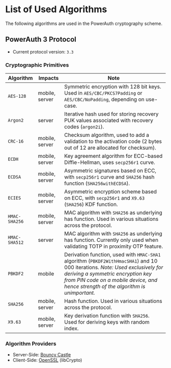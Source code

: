 # List of Used Algorithms

The following algorithms are used in the PowerAuth cryptography scheme.

## PowerAuth 3 Protocol

- Current protocol version: `3.3`

### Cryptographic Primitives

| Algorithm     | Impacts        | Note                                                                                                                                                                                                                                                      |
|---------------|----------------|-----------------------------------------------------------------------------------------------------------------------------------------------------------------------------------------------------------------------------------------------------------|
| `AES-128`     | mobile, server | Symmetric encryption with 128 bit keys. Used in `AES/CBC/PKCS7Padding` or `AES/CBC/NoPadding`, depending on use-case.                                                                                                                                     |
| `Argon2`      | server         | Iterative hash used for storing recovery PUK values associated with recovery codes (`argon2i`).                                                                                                                                                           |
| `CRC-16`      | mobile, server | Checksum algorithm, used to add a validation to the activation code (2 bytes out of 12 are allocated for checksum).                                                                                                                                       |
| `ECDH`        | mobile, server | Key agreement algorithm for ECC-based Diffie-Hellman, uses `secp256r1` curve.                                                                                                                                                                             |
| `ECDSA`       | mobile, server | Asymmetric signatures based on ECC, with `secp256r1` curve and `SHA256` hash function (`SHA256withECDSA`).                                                                                                                                                |
| `ECIES`       | mobile, server | Asymmetric encryption scheme based on ECC, with `secp256r1` and `X9.63` (`SHA256`) KDF function.                                                                                                                                                          |
| `HMAC-SHA256` | mobile, server | MAC algorithm with `SHA256` as underlying has function. Used in various situations across the protocol.                                                                                                                                                   |
| `HMAC-SHA512` | server         | MAC algorithm with `SHA256` as underlying has function. Currently only used when validating TOTP in proximity OTP feature.                                                                                                                                |
| `PBKDF2`      | mobile         | Derivation function, used with `HMAC-SHA1` algorithm (`PBKDF2WithHmacSHA1`) and 10 000 iterations. _Note: Used exclusively for deriving a symmetric encryption key from PIN code on a mobile device, and hence strength of the algorithm is unimportant._ |
| `SHA256`      | mobile, server | Hash function. Used in various situations across the protocol.                                                                                                                                                                                            |
| `X9.63`       | mobile, server | Key derivation function with `SHA256`. Used for deriving keys with random index.                                                                                                                                                                          |

### Algorithm Providers

- Server-Side: [Bouncy Castle](https://www.bouncycastle.org/)
- Client-Side: [OpenSSL](https://openssl-library.org/) (libCrypto)